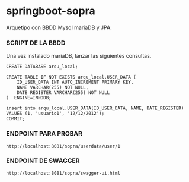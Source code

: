 # springboot-sopra

Arquetipo con BBDD Mysql mariaDB y JPA.

### SCRIPT DE LA BBDD

Una vez instalado mariaDB, lanzar las siguientes consultas.

```
CREATE DATABASE arqu_local;

CREATE TABLE IF NOT EXISTS arqu_local.USER_DATA (
    ID_USER_DATA INT AUTO_INCREMENT PRIMARY KEY,
    NAME VARCHAR(255) NOT NULL,
    DATE_REGISTER VARCHAR(255) NOT NULL
)  ENGINE=INNODB;

insert into arqu_local.USER_DATA(ID_USER_DATA, NAME, DATE_REGISTER)
VALUES (1, 'usuario1', '12/12/2012');
COMMIT;
```

### ENDPOINT PARA PROBAR

```
http://localhost:8081/sopra/userdata/user/1
```

### ENDPOINT DE SWAGGER

```
http://localhost:8081/sopra/swagger-ui.html
```